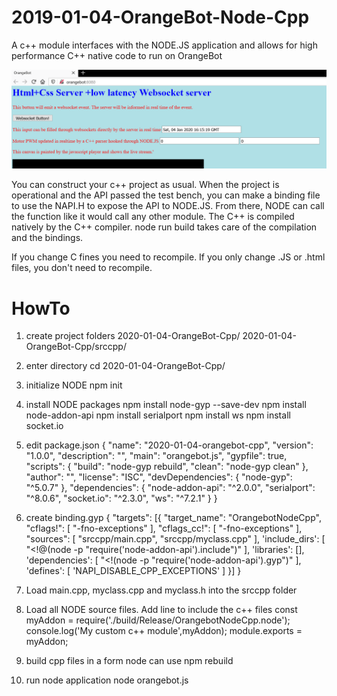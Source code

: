 # 2019-01-04-OrangeBot-Node-Cpp
A c++ module interfaces with the NODE.JS application and allows for high performance C++ native code to run on OrangeBot<br>

![alt text](https://raw.githubusercontent.com/OrsoEric/2019-01-04-OrangeBot-Node-Cpp/master/I9%20-%20Browser%20interface.PNG)

You can construct your c++ project as usual.
When the project is operational and the API passed the test bench, you can make a binding file to use the NAPI.H to expose the API to NODE.JS. From there, NODE can call the function like it would call any other module. The C++ is compiled natively by the C++ compiler. node run build takes care of the compilation and the bindings.

If you change C fines you need to recompile.
If you only change .JS or .html files, you don't need to recompile.

# HowTo
1) create project folders
	2020-01-04-OrangeBot-Cpp/
	2020-01-04-OrangeBot-Cpp/srccpp/
2) enter directory
	cd 2020-01-04-OrangeBot-Cpp/
3) initialize NODE
	npm init
4) install NODE packages
	npm install node-gyp --save-dev
	npm install node-addon-api
	npm install serialport
	npm install ws
	npm install socket.io
5) edit package.json
{
  "name": "2020-01-04-orangebot-cpp",
  "version": "1.0.0",
  "description": "",
  "main": "orangebot.js",
  "gypfile": true,
  "scripts": {
    "build": "node-gyp rebuild",
    "clean": "node-gyp clean"
  },
  "author": "",
  "license": "ISC",
  "devDependencies": {
    "node-gyp": "^5.0.7"
  },
  "dependencies": {
    "node-addon-api": "^2.0.0",
    "serialport": "^8.0.6",
    "socket.io": "^2.3.0",
    "ws": "^7.2.1"
  }
}
6) create binding.gyp
{
    "targets": [{
        "target_name": "OrangebotNodeCpp",
        "cflags!": [ "-fno-exceptions" ],
        "cflags_cc!": [ "-fno-exceptions" ],
        "sources": [
            "srccpp/main.cpp",
			"srccpp/myclass.cpp"
        ],
        'include_dirs': [
            "<!@(node -p \"require('node-addon-api').include\")"
        ],
        'libraries': [],
        'dependencies': [
            "<!(node -p \"require('node-addon-api').gyp\")"
        ],
        'defines': [ 'NAPI_DISABLE_CPP_EXCEPTIONS' ]
    }]
}

7) Load main.cpp, myclass.cpp and myclass.h into the srccpp folder
8) Load all NODE source files. Add line to include the c++ files
	const myAddon = require('./build/Release/OrangebotNodeCpp.node');
	console.log('My custom c++ module',myAddon);
	module.exports = myAddon;
9) build cpp files in a form node can use
	npm rebuild
10) run node application
	node orangebot.js
